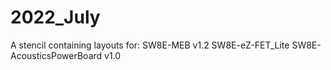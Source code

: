 # 2022_July

A stencil containing layouts for:
SW8E-MEB v1.2
SW8E-eZ-FET_Lite
SW8E-AcousticsPowerBoard v1.0
